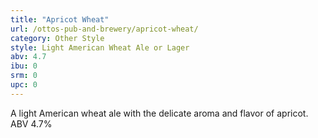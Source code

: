 ```yaml
---
title: "Apricot Wheat"
url: /ottos-pub-and-brewery/apricot-wheat/
category: Other Style
style: Light American Wheat Ale or Lager
abv: 4.7
ibu: 0
srm: 0
upc: 0
---
```

A light American wheat ale with the delicate aroma and flavor of apricot.  ABV  4.7%
